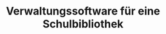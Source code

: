 ---
layout: article
title: Verwaltungssoftware für eine Schulbibliothek
permalink: /bibliotheks-verwaltung/

header:
  theme: dark
  background: transparent
article_header:
  type: overlay
  theme: dark
  background_image:
    gradient: 'linear-gradient(135deg, #26c6da66, #d81b6066)'

comment: true
key: apps-bibliothek
---
